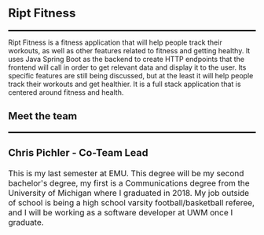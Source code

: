 <h2 style="font-size:24px; font-weight:bold;">Ript Fitness</h2>
<hr style="border:1px solid #000; margin-top:10px;">

Ript Fitness is a fitness application that will help people track their workouts, as well as other features related to fitness and getting healthy. It uses Java Spring Boot as the backend to create HTTP endpoints that the frontend will call in order to get relevant data and display it to the user. Its specific features are still being discussed, but at the least it will help people track their workouts and get healthier. It is a full stack application that is centered around fitness and health.

<h3 style="font-size:20px; font-weight:bold;">Meet the team</p>
<hr style="border:1px solid #000; margin-top:10px;">

<h3 style="font-size:20px; font-weight:bold;">Chris Pichler - Co-Team Lead</h3>
<p style="font-size:16px;">This is my last semester at EMU. This degree will be my second bachelor's degree, my first is a Communications degree from the University of Michigan where I graduated in 2018. My job outside of school is being a high school varsity football/basketball referee, and I will be working as a software developer at UWM once I graduate.</p>

